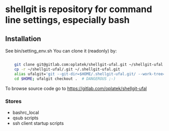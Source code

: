 # shellgit is repository for command line settings, especially bash #

## Installation ##
See bin/setting_env.sh
You can clone it (readonly) by:

```bash

	git clone git@gitlab.com:oplatek/shellgit-ufal.git ~/shellgit-ufal
    cp -r ~/shellgit-ufal/.git ~/.shellgit-ufal.git
	alias ufalgit='git --git-dir=$HOME/.shellgit-ufal.git/ --work-tree=$HOME'
	cd $HOME; ufalgit checkout .  # DANGEROUS ;-)
```


To browse source code go to https://gitlab.com/oplatek/shellgit-ufal

### Stores ###

* bashrc_local
* qsub scripts
* ssh client startup scripts
